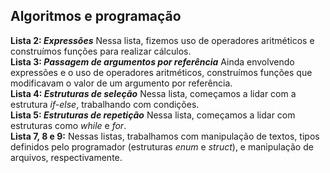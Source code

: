 ## Algoritmos e programação

<b>Lista 2: <em>Expressões</em></b>
Nessa lista, fizemos uso de operadores aritméticos e construímos funções para realizar cálculos. <br>
<b>Lista 3: <em>Passagem de argumentos por referência</em></b>
Ainda envolvendo expressões e o uso de operadores aritméticos, construímos funções que modificavam o valor de um argumento por referência. <br>
<b>Lista 4: <em>Estruturas de seleção</em></b>
Nessa lista, começamos a lidar com a estrutura <em>if-else</em>, trabalhando com condições. <br>
<b>Lista 5: <em>Estruturas de repetição</em></b>
Nessa lista, começamos a lidar com estruturas como <em>while</em> e <em>for</em>. <br>
<b>Lista 7, 8 e 9:</b>
Nessas listas, trabalhamos com manipulação de textos, tipos definidos pelo programador (estruturas <em>enum</em> e <em>struct</em>), e manipulação de arquivos, respectivamente. <br>
